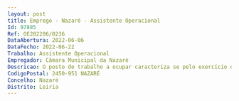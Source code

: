 ```yaml
--- 
layout: post
title: Emprego - Nazaré - Assistente Operacional
Id: 97885
Ref: OE202206/0236
DataAbertura: 2022-06-06
DataFecho: 2022-06-22
Trabalho: Assistente Operacional
Empregador: Câmara Municipal da Nazaré
Descricao: O posto de trabalho a ocupar caracteriza se pelo exercício de funções na carreira e categoria de Assistente Operacional, tal como descrito no Anexo referido no n.º 2 do artigo 88.º da LTFP, e de acordo com o seguinte perfil de competências, estabelecido no mapa de pessoal da Câmara Municipal da Nazaré, para o ano 2022    Auxílio educacional em contexto de sala com crianças, na preparação do seu percurso escolar, tendo em perspetiva o seu desenvolvimento  apoiar o período do almoço das crianças  assegurar os serviços de apoio à familia, sempre que necessário  acompanhar apoiar os alunos com NEE  assegurar a manutenção do espaço escolar, incluindo efetuar as limpezas e arrumação do mesmo  vigiar as crianças, durante o período de recreio  exercício de acompanhamento nos transportes escolares  executar as demais funções, procedimentos, tarefas ou atribuições que lhe são cometidas por lei, pelo Regulamento Orgânico e Funcional da Câmara, deliberação, despacho ou determinação superior.
CodigoPostal: 2450-951 NAZARÉ
Concelho: Nazaré
Distrito: Leiria
--- 
```

